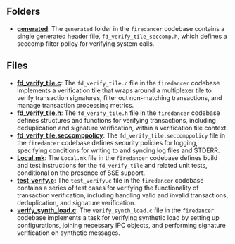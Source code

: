 ## Folders
- **[generated](verify/generated.driver.md)**: The `generated` folder in the `firedancer` codebase contains a single generated header file, `fd_verify_tile_seccomp.h`, which defines a seccomp filter policy for verifying system calls.

## Files
- **[fd_verify_tile.c](verify/fd_verify_tile.c.driver.md)**: The `fd_verify_tile.c` file in the `firedancer` codebase implements a verification tile that wraps around a multiplexer tile to verify transaction signatures, filter out non-matching transactions, and manage transaction processing metrics.
- **[fd_verify_tile.h](verify/fd_verify_tile.h.driver.md)**: The `fd_verify_tile.h` file in the `firedancer` codebase defines structures and functions for verifying transactions, including deduplication and signature verification, within a verification tile context.
- **[fd_verify_tile.seccomppolicy](verify/fd_verify_tile.seccomppolicy.driver.md)**: The `fd_verify_tile.seccomppolicy` file in the `firedancer` codebase defines security policies for logging, specifying conditions for writing to and syncing log files and STDERR.
- **[Local.mk](verify/Local.mk.driver.md)**: The `Local.mk` file in the `firedancer` codebase defines build and test instructions for the `fd_verify_tile` and related unit tests, conditional on the presence of SSE support.
- **[test_verify.c](verify/test_verify.c.driver.md)**: The `test_verify.c` file in the `firedancer` codebase contains a series of test cases for verifying the functionality of transaction verification, including handling valid and invalid transactions, deduplication, and signature verification.
- **[verify_synth_load.c](verify/verify_synth_load.c.driver.md)**: The `verify_synth_load.c` file in the `firedancer` codebase implements a task for verifying synthetic load by setting up configurations, joining necessary IPC objects, and performing signature verification on synthetic messages.
